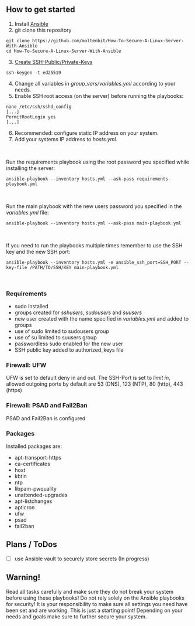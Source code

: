 ## How to get started
1. Install [Ansible](https://docs.ansible.com/ansible/latest/installation_guide/intro_installation.html)
2. git clone this repository
  ```
  git clone https://github.com/moltenbit/How-To-Secure-A-Linux-Server-With-Ansible
  cd How-To-Secure-A-Linux-Server-With-Ansible
  ```
 
3. [Create SSH-Public/Private-Keys]()
  ```
  ssh-keygen -t ed25519
  ```
   
4. Change all variables in *group_vars/variables.yml* according to your needs.
5. Enable SSH root access (on the server) before running the playbooks:
   
  ```
  nano /etc/ssh/sshd_config
  [...]
  PermitRootLogin yes
  [...]
  ```

6. Recommended: configure static IP address on your system.
7. Add your systems IP address to *hosts.yml*.

&nbsp;

Run the requirements playbook using the root password you specified while installing the server:

    ansible-playbook --inventory hosts.yml --ask-pass requirements-playbook.yml

&nbsp;

Run the main playbook with the new users password you specified in the *variables.yml* file:

    ansible-playbook --inventory hosts.yml --ask-pass main-playbook.yml

&nbsp;

If you need to run the playbooks multiple times remember to use the SSH key and the new SSH port:

    ansible-playbook --inventory hosts.yml -e ansible_ssh_port=SSH_PORT --key-file /PATH/TO/SSH/KEY main-playbook.yml

&nbsp;

### Requirements
- sudo installed
- groups created for *sshusers*, *sudousers* and *suusers*
- new user created with the name specified in *variables.yml* and added to groups
- use of sudo limited to sudousers group
- use of su limited to suusers group
- passwordless sudo enabled for the new user
- SSH public key added to authorized_keys file

### Firewall: UFW
UFW is set to default deny in and out. 
The SSH-Port is set to *limit in*, allowed outgoing ports by default are 53 (DNS), 123 (NTP), 80 (http), 443 (https)

### Firewall: PSAD and Fail2Ban
PSAD and Fail2Ban is configured

### Packages
Installed packages are:
 - apt-transport-https
  - ca-certificates
  - host
  - kbtin
  - ntp
  - libpam-pwquality
  - unattended-upgrades
  - apt-listchanges
  - apticron
  - ufw
  - psad
  - fail2ban



## Plans / ToDos
- [ ] use Ansible vault to securely store secrets (In progress)

## Warning!
Read all tasks carefully and make sure they do not break your system before using these playbooks! Do not rely solely on the Ansible playbooks for security! It is your responsibility to make sure all settings you need have been set and are working. This is just a starting point! Depending on your needs and goals make sure to further secure your system.

